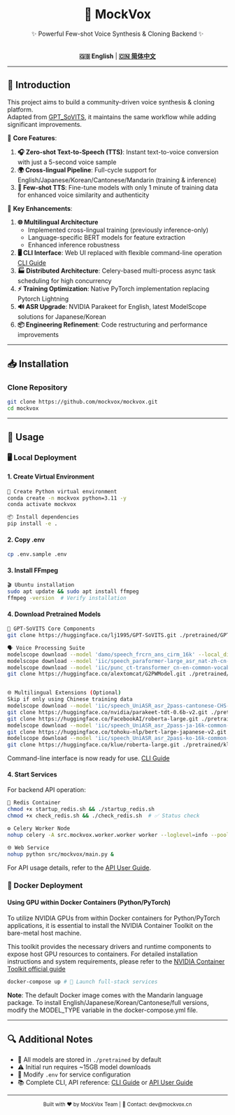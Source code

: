 <div align="center">

<h1>🎤 MockVox</h1>

✨ Powerful Few-shot Voice Synthesis & Cloning Backend ✨<br><br>

**🇬🇧 English** | [**🇨🇳 简体中文**](./docs/cn/README.md)

</div>

---

## 🚀 Introduction

This project aims to build a community-driven voice synthesis & cloning platform.  
Adapted from [GPT_SoVITS](https://github.com/RVC-Boss/GPT-SoVITS), it maintains the same workflow while adding significant improvements.

🌟 **Core Features**:

1. **🎧 Zero-shot Text-to-Speech (TTS)**: Instant text-to-voice conversion with just a 5-second voice sample
2. **🌍 Cross-lingual Pipeline**: Full-cycle support for English/Japanese/Korean/Cantonese/Mandarin (training & inference)
3. **🧠 Few-shot TTS**: Fine-tune models with only 1 minute of training data for enhanced voice similarity and authenticity

🔧 **Key Enhancements**:

1. **🌐 Multilingual Architecture**
    * Implemented cross-lingual ​​training​​ (previously inference-only)
    * Language-specific BERT models for feature extraction
    * Enhanced inference robustness
2. **🖥️ CLI Interface**: Web UI replaced with flexible command-line operation [CLI Guide](./docs/en/cli.md)
3. **🏭 Distributed Architecture**: Celery-based multi-process async task scheduling for high concurrency
4. **⚡ Training Optimization**: Native PyTorch implementation replacing Pytorch Lightning
5. **🔊 ASR Upgrade**: NVIDIA Parakeet for English, latest ModelScope solutions for Japanese/Korean
6. **📦 Engineering Refinement**: Code restructuring and performance improvements

---

## 📥 Installation

### Clone Repository

```bash
git clone https://github.com/mockvox/mockvox.git
cd mockvox
```

---

## 🚀 Usage

### 🖥️ Local Deployment

#### 1. Create Virtual Environment

```bash
🐍 Create Python virtual environment
conda create -n mockvox python=3.11 -y
conda activate mockvox

📦 Install dependencies
pip install -e . 
```

#### 2. Copy .env

```bash
cp .env.sample .env
```

#### 3. Install FFmpeg

```bash
🎬 Ubuntu installation
sudo apt update && sudo apt install ffmpeg
ffmpeg -version  # Verify installation
```

#### 4. Download Pretrained Models

```bash
🔧 GPT-SoVITS Core Components
git clone https://huggingface.co/lj1995/GPT-SoVITS.git ./pretrained/GPT-SoVITS

🗣️ Voice Processing Suite
modelscope download --model 'damo/speech_frcrn_ans_cirm_16k' --local_dir './pretrained/damo/speech_frcrn_ans_cirm_16k' # Denoise
modelscope download --model 'iic/speech_paraformer-large_asr_nat-zh-cn-16k-common-vocab8404-pytorch' --local_dir './pretrained/iic/speech_paraformer-large_asr_nat-zh-cn-16k-common-vocab8404-pytorch' # Mandarin ASR
modelscope download --model 'iic/punc_ct-transformer_cn-en-common-vocab471067-large' --local_dir './pretrained/iic/punc_ct-transformer_cn-en-common-vocab471067-large' # Punctuation restoration
git clone https://huggingface.co/alextomcat/G2PWModel.git ./pretrained/G2PWModel # Grapheme-to-phoneme


🌐 Multilingual Extensions (Optional)
Skip if only using Chinese training data
modelscope download --model 'iic/speech_UniASR_asr_2pass-cantonese-CHS-16k-common-vocab1468-tensorflow1-online' --local_dir './pretrained/iic/speech_UniASR_asr_2pass-cantonese-CHS-16k-common-vocab1468-tensorflow1-online' # Cantonese ASR
git clone https://huggingface.co/nvidia/parakeet-tdt-0.6b-v2.git ./pretrained/nvidia/parakeet-tdt-0.6b-v2 # English ASR
git clone https://huggingface.co/FacebookAI/roberta-large.git ./pretrained/FacebookAI/roberta-large # English BERT
modelscope download --model 'iic/speech_UniASR_asr_2pass-ja-16k-common-vocab93-tensorflow1-offline'  --local_dir './pretrained/iic/speech_UniASR_asr_2pass-ja-16k-common-vocab93-tensorflow1-offline' # Japanese ASR
git clone https://huggingface.co/tohoku-nlp/bert-large-japanese-v2.git ./pretrained/tohoku-nlp/bert-large-japanese-v2 # Japanese BERT
modelscope download --model 'iic/speech_UniASR_asr_2pass-ko-16k-common-vocab6400-tensorflow1-online' --local_dir './pretrained/iic/speech_UniASR_asr_2pass-ko-16k-common-vocab6400-tensorflow1-online' # Korean ASR
git clone https://huggingface.co/klue/roberta-large.git ./pretrained/klue/roberta-large # Korean BERT
```

Command-line interface is now ready for use.  [CLI Guide](./docs/en/cli.md)

#### 4. Start Services

For backend API operation:

```bash
🐳 Redis Container
chmod +x startup_redis.sh && ./startup_redis.sh
chmod +x check_redis.sh && ./check_redis.sh  # ✅ Status check

⚙️ Celery Worker Node
nohup celery -A src.mockvox.worker.worker worker --loglevel=info --pool=prefork --concurrency=1 &

🌐 Web Service
nohup python src/mockvox/main.py &
```

For API usage details, refer to the [API User Guide](./docs/en/api.md).

### 🐳 Docker Deployment

#### Using GPU within Docker Containers (Python/PyTorch)​​

To utilize NVIDIA GPUs from within Docker containers for Python/PyTorch applications, it is ​​essential​​ to install the ​​NVIDIA Container Toolkit​​ on the ​​bare-metal host​​ machine.

This toolkit provides the necessary drivers and runtime components to expose host GPU resources to containers. For detailed installation instructions and system requirements, please refer to the [NVIDIA Container Toolkit official guide](https://docs.nvidia.com/datacenter/cloud-native/container-toolkit/latest/install-guide.html)

```bash
docker-compose up # 🚢 Launch full-stack services
```

**Note**​​: The default Docker image comes with the Mandarin language package. To install English/Japanese/Korean/Cantonese/full versions, modify the MODEL_TYPE variable in the docker-compose.yml file.

---

## 🔍 Additional Notes

- 📁 All models are stored in `./pretrained` by default
- ⚠️ Initial run requires ~15GB model downloads
- 🔄 Modify `.env` for service configuration
- 📚 Complete CLI, API reference: [CLI Guide](./docs/en/cli.md) or [API User Guide](./docs/en/api.md)

---

<div align="center">
  <sub>Built with ❤️ by MockVox Team | 📧 Contact: dev@mockvox.cn</sub>
</div>
